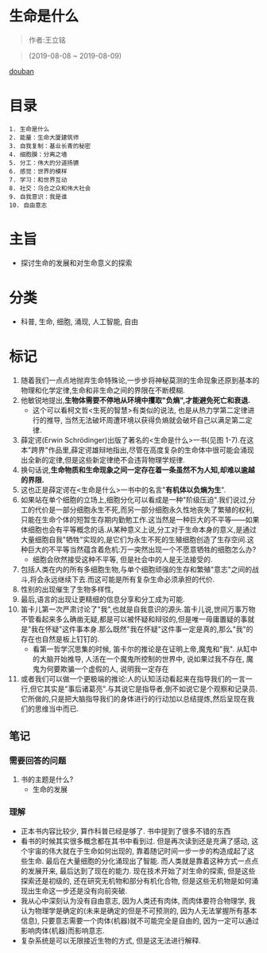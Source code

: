 # 生命是什么

> 作者:王立铭

> (2019-08-08 ~ 2019-08-09)

[douban](https://book.douban.com/subject/30263244/)

# 目录
```
1. 生命是什么
2. 能量：生命大厦建筑师
3. 自我复制：基业长青的秘密
4. 细胞膜：分离之墙
5. 分工：伟大的分道扬镳
6. 感觉：世界的模样
7. 学习：和世界互动
8. 社交：乌合之众和伟大社会
9. 自我意识：我是谁
10. 自由意志
```

# 主旨
* 探讨生命的发展和对生命意义的探索

# 分类
* 科普, 生命, 细胞, 涌现, 人工智能, 自由

# 标记
1. 随着我们一点点地抛弃生命特殊论,一步步将神秘莫测的生命现象还原到基本的物理和化学定律,生命和非生命之间的界限在不断模糊.
3. 他敏锐地提出,**生物体需要不停地从环境中攫取"负熵",才能避免死亡和衰退.**
	* 这个可以看柯文哲<生死的智慧>有类似的说法, 也是从热力学第二定律进行的推导, 当然无法破坏周遭环境以获得负熵就会破坏自己以满足第二定律.
4. 薛定谔(Erwin Schrödinger)出版了著名的<生命是什么>一书(见图 1-7).在这本"跨界"作品里,薛定谔雄辩地指出,尽管在高度复杂的生命体中很可能会涌现出全新的定律,但是这些新定律绝不会违背物理学规律.
5. 换句话说,**生命物质和生命现象之间一定存在着一条虽然不为人知,却难以逾越的界限.**
6. 这也正是薛定谔在<生命是什么>一书中的名言"**有机体以负熵为生**".
7. 如果站在单个细胞的立场上,细胞分化可以看成是一种"阶级压迫".我们说过,分工的代价是一部分细胞永生不死,而另一部分细胞永久性地丧失了繁殖的权利,只能在生命个体的短暂生存期内勤勉工作.这当然是一种巨大的不平等——如果体细胞也会有平等概念的话.从某种意义上说,分工对于生命本身的意义,是通过大量细胞自我"牺牲"实现的,是它们为永生不死的生殖细胞创造了生存空间.这种巨大的不平等当然蕴含着危机:万一突然出现一个不愿意牺牲的细胞怎么办?
	* 细胞会欣然接受这种不平等, 但是社会中的人是无法接受的.
8. 包括人类在内的所有多细胞生物,与单个细胞顽强的生存和繁殖"意志"之间的战斗,将会永远继续下去.而这可能是所有复杂生命必须承担的代价.
9. 性别的出现催生了生物多样性,
10. 最后,语言的出现让更精细的信息分享和分工成为可能.
12. 笛卡儿第一次严肃讨论了"我",也就是自我意识的源头.笛卡儿说,世间万事万物不管看起来多么确凿无疑,都是可以被怀疑和辩驳的,但是唯一毋庸置疑的事就是"我在怀疑"这件事本身.那么既然"我在怀疑"这件事一定是真的,那么"我"的存在也自然是板上钉钉的.
	* 看第一哲学沉思集的时候, 笛卡尔的推论是在证明上帝,魔鬼和"我". 从缸中的大脑开始推导, 人活在一个魔鬼所控制的世界中, 说如果过我不存在, 魔鬼为何要欺骗一个虚假的人, 说明我一定存在
13. 或者我们可以做一个更极端的推论:人的认知活动看起来在指导我们的一言一行,但它其实是"事后诸葛亮".与其说它是指导者,倒不如说它是个观察和记录员.它所做的,只是把大脑指导我们的身体进行的行动加以总结提炼,然后呈现在我们的思维当中而已.

## 笔记
### 需要回答的问题
1. 书的主题是什么?
	* 生命的发展

### 理解
* 正本书内容比较少, 算作科普已经是够了. 书中提到了很多不错的东西
* 看书的时候其实很多概念都在其书中看到过. 但是再次读到还是充满了感动, 这个宇宙的伟大就在于生命如何出现的, 靠着随记时间一步一步的构造成起了这些生命. 最后在大量细胞的分化涌现出了智能. 而人类就是靠着这种方式一点点的发展开来, 最后达到了现在的能力. 现在技术开始了对生命的探索, 但是这些探索还是初级的, 还在研究无机物和部分有机化合物, 但是这些无机物是如何涌现出生命这一步还是没有向前突破. 
* 我从心中深刻认为没有自由意志, 因为人类还有肉体, 而肉体要符合物理学, 我认为物理学是确定的(未来是确定的但是不可预测的, 因为人无法掌握所有基本信息), 只要意志需要一个肉体(机器)就不可能完全是自由的, 因为一定可以通过影响肉体(机器)而影响意志.
* 复杂系统是可以无限接近生物的方式, 但是这无法进行解释. 